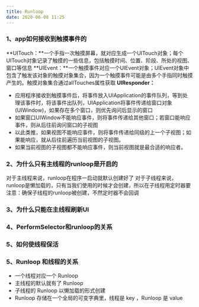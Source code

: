 ```yaml
---
title: Runloop
date: 2020-06-08 11:25
---
```


### 1、app如何接收到触摸事件的
**UITouch：**一个手指一次触摸屏幕，就对应生成一个UITouch对象；每个UITouch对象记录了触摸的一些信息，包括触摸时间、位置、阶段、所处的视图、窗口等信息
**UIEvent：**一个触摸事件对应一个UIEvent对象；UIEvent对象中包含了触发该对象的触摸对象集合，因为一个触摸事件可能是由多个手指同时触摸产生的。触摸对象集合通过allTouches属性获取
**UIResponder：**

* 应用程序接收到触摸事件后，将事件放入UIApplication的事件队列，等到处理该事件时，将该事件出队列，UIApplication将事件传递给窗口对象(UIWindow)，如果存在多个窗口，则优先询问后显示的窗口
* 如果窗口UIWindow不能响应事件，则将事件传递给其他窗口；若窗口能响应事件，则从后往前询问窗口的子视图
* 以此类推，如果视图不能响应事件，则将事件传递给同级的上一个子视图；如果能响应，就从后往前遍历当前视图的子视图。
* 如果当前视图的子视图都不能响应事件，则当前视图就是最合适的响应者。

### 2、为什么只有主线程的runloop是开启的
对于主线程来说，runloop在程序一启动就默认创建好了
对于子线程来说，runloop是懒加载的，只有当我们使用的时候才会创建，所以在子线程用定时器要注意：确保子线程的runloop被创建，不然定时器不会回调
### 3、为什么只能在主线程刷新UI

### 4、PerformSelector和runloop的关系

### 5、如何使线程保活

### 5、Runloop 和线程的关系
* 一个线程对应一个 Runloop
* 主线程的默认就有了 Runloop
* 子线程的 Runloop 以懒加载的形式创建
* Runloop 存储在一个全局的可变字典里，线程是 key ，Runloop 是 value